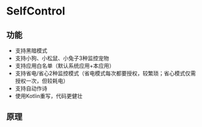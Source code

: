 # SelfControl

## 功能

- 支持黑暗模式
- 支持小狗、小松鼠、小兔子3种监控宠物
- 支持应用白名单（默认系统应用+本应用）
- 支持省电/省心2种监控模式（省电模式每次都要授权，较繁琐；省心模式仅需授权一次，但较耗电）
- 支持自动作诗
- 使用Kotlin重写，代码更健壮

## 原理


